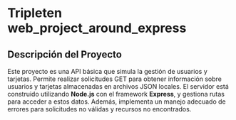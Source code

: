 # Tripleten web_project_around_express

## Descripción del Proyecto

Este proyecto es una API básica que simula la gestión de usuarios y tarjetas. Permite realizar solicitudes GET para obtener información sobre usuarios y tarjetas almacenadas en archivos JSON locales. El servidor está construido utilizando **Node.js** con el framework **Express**, y gestiona rutas para acceder a estos datos. Además, implementa un manejo adecuado de errores para solicitudes no válidas y recursos no encontrados.
